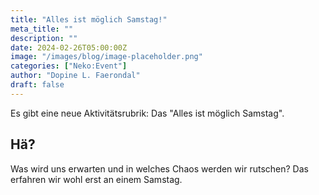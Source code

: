 ```yaml
---
title: "Alles ist möglich Samstag!"
meta_title: ""
description: ""
date: 2024-02-26T05:00:00Z
image: "/images/blog/image-placeholder.png"
categories: ["Neko:Event"]
author: "Dopine L. Faerondal"
draft: false
---
```


Es gibt eine neue Aktivitätsrubrik: Das "Alles ist möglich Samstag".

## Hä?

Was wird uns erwarten und in welches Chaos werden wir rutschen? Das erfahren wir wohl erst an einem Samstag.
